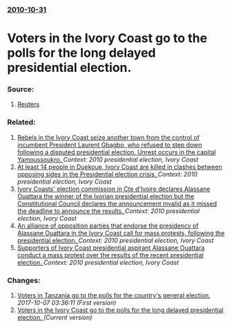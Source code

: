 ### [2010-10-31](/news/2010/10/31/index.md)

# Voters in the Ivory Coast go to the polls for the long delayed presidential election. 




### Source:

1. [Reuters](http://af.reuters.com/article/commoditiesNews/idAFLDE69T07720101030)

### Related:

1. [Rebels in the Ivory Coast seize another town from the control of incumbent President Laurent Gbagbo, who refused to step down following a disputed presidential election. Unrest occurs in the capital Yamoussoukro. ](/news/2011/02/25/rebels-in-the-ivory-coast-seize-another-town-from-the-control-of-incumbent-president-laurent-gbagbo-who-refused-to-step-down-following-a-di.md) _Context: 2010 presidential election, Ivory Coast_
2. [At least 14 people in Duekoue, Ivory Coast are killed in clashes between opposing sides in the Presidential election crisis. ](/news/2011/01/6/at-least-14-people-in-dua-c-koua-c-ivory-coast-are-killed-in-clashes-between-opposing-sides-in-the-presidential-election-crisis.md) _Context: 2010 presidential election, Ivory Coast_
3. [Ivory Coasts' election commission in Cte d'Ivoire declares Alassane Ouattara the winner of the Ivorian presidential election but the Constitutional Council declares the announcement invalid as it missed the deadline to announce the results. ](/news/2010/12/2/ivory-coasts-election-commission-in-cote-d-ivoire-declares-alassane-ouattara-the-winner-of-the-ivorian-presidential-election-but-the-consti.md) _Context: 2010 presidential election, Ivory Coast_
4. [An alliance of opposition parties that endorse the presidency of Alassane Ouattara in the Ivory Coast call for mass protests, following the presidential election. ](/news/2010/12/15/an-alliance-of-opposition-parties-that-endorse-the-presidency-of-alassane-ouattara-in-the-ivory-coast-call-for-mass-protests-following-the.md) _Context: 2010 presidential election, Ivory Coast_
5. [Supporters of Ivory Coast presidential aspirant Alassane Ouattara conduct a mass protest over the results of the recent presidential election. ](/news/2010/12/14/supporters-of-ivory-coast-presidential-aspirant-alassane-ouattara-conduct-a-mass-protest-over-the-results-of-the-recent-presidential-electio.md) _Context: 2010 presidential election, Ivory Coast_

### Changes:

1. [Voters in Tanzania go to the polls for the country's general election. ](/news/2010/10/31/voters-in-tanzania-go-to-the-polls-for-the-country-s-general-election.md) _2017-10-07 03:36:11 (First version)_
1. [Voters in the Ivory Coast go to the polls for the long delayed presidential election. ](/news/2010/10/31/voters-in-the-ivory-coast-go-to-the-polls-for-the-long-delayed-presidential-election.md) _(Current version)_

